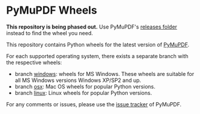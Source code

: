 # PyMuPDF Wheels
**This repository is being phased out.** Use PyMuPDF's [releases folder](https://github.com/rk700/pymupdf/releases) instead to find the wheel you need.

This repository contains Python wheels for the latest version of [PyMuPDF](https://github.com/rk700/PyMuPDF).

For each supported operating system, there exists a separate branch with the respective wheels:

* branch [windows](https://github.com/JorjMcKie/PyMuPDF-wheels/tree/windows): wheels for MS Windows. These wheels are suitable for all MS Windows versions Windows XP/SP2 and up.
* branch [osx](https://github.com/JorjMcKie/PyMuPDF-wheels/tree/osx): Mac OS wheels for popular Python versions.
* branch [linux](https://github.com/JorjMcKie/PyMuPDF-wheels/tree/linux): Linux wheels for popular Python versions.

For any comments or issues, please use the [issue tracker](https://github.com/rk700/PyMuPDF/issues) of PyMuPDF.
